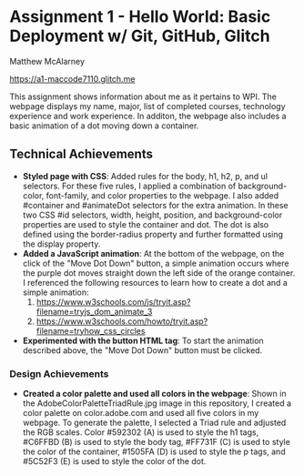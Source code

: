 Assignment 1 - Hello World: Basic Deployment w/ Git, GitHub, Glitch
===

Matthew McAlarney

https://a1-maccode7110.glitch.me

This assignment shows information about me as it pertains to WPI. The webpage displays my name, major, list of completed courses, technology experience and work experience. In additon, the webpage also includes a basic animation of a dot moving down a container.

## Technical Achievements
- **Styled page with CSS**: Added rules for the body, h1, h2, p, and ul selectors. For these five rules, I applied a combination of background-color, font-family, and color properties to the webpage. I also added #container and #animateDot selectors for the extra animation. In these two CSS #id selectors, width, height, position, and background-color properties are used to style the container and dot. The dot is also defined using the border-radius property and further formatted using the display property. 
- **Added a JavaScript animation**: At the bottom of the webpage, on the click of the "Move Dot Down" button, a simple animation occurs where the purple dot moves straight down the left side of the orange container.
I referenced the following resources to learn how to create a dot and a simple animation: 
    1. https://www.w3schools.com/js/tryit.asp?filename=tryjs_dom_animate_3
    2. https://www.w3schools.com/howto/tryit.asp?filename=tryhow_css_circles
- **Experimented with the button HTML tag**: To start the animation described above, the "Move Dot Down" button must be clicked.   

### Design Achievements
- **Created a color palette and used all colors in the webpage**: Shown in the AdobeColorPaletteTriadRule.jpg image in this repository, I created a color palette on color.adobe.com and used all five colors in my webpage. To generate the palette, I selected a Triad rule and adjusted the RGB scales. Color #592302 (A) is used to style the h1 tags, #C6FFBD (B) is used to style the body tag, #FF731F (C) is used to style the color of the container, #1505FA (D) is used to style the p tags, and #5C52F3 (E) is used to style the color of the dot.


